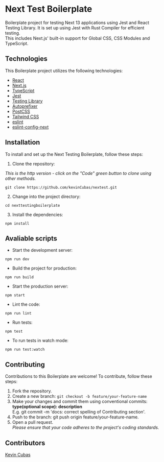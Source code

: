 # Next Test Boilerplate

Boilerplate project for testing Next 13 applications using Jest and React Testing Library. It is set up using Jest with Rust Compiler for efficient testing. <br>
This includes Next.js' built-in support for Global CSS, CSS Modules and TypeScript.

## Technologies
This Boilerplate project utilizes the following technologies:
- [React](https://react.dev/)
- [Next.js](https://nextjs.org/docs/)
- [TypeScript](https://www.typescriptlang.org/)
- [Jest](https://jestjs.io/)
- [Testing Library](https://testing-library.com/)
- [Autoprefixer](https://github.com/postcss/autoprefixer)
- [PostCSS](https://github.com/postcss)
- [Tailwind CSS](https://tailwindcss.com/)
- [eslint](https://eslint.org/)
- [eslint-config-next](https://www.npmjs.com/package/eslint-config-next)

## Installation
To install and set up the Next Testing Boilerplate, follow these steps:

1. Clone the repository:

*This is the http version - click on the "Code" green button to clone using other methods.*
```console
git clone https://github.com/kevinCubas/nextest.git
```
2. Change into the project directory:
```console
cd nexttestingboilerplate
```
3. Install the dependencies:
```console
npm install
```
## Avaliable scripts

- Start the development server:
```console
npm run dev
```

- Build the project for production:
```console
npm run build
```
- Start the production server:
```console
npm start
```
- Lint the code:
```console
npm run lint
```
- Run tests:
```console
npm test
``` 
- To run tests in watch mode:
```console
npm run test:watch
```
## Contributing
Contributions to this Boilerplate are welcome! To contribute, follow these steps:

1. Fork the repository.
2. Create a new branch: `git checkout -b feature/your-feature-name`
3. Make your changes and commit them using conventional commits: **type(optional scope): description** <br>
E.g. git commit -m 'docs: correct spelling of Contributing section'.
4. Push to the branch: git push origin feature/your-feature-name.
5. Open a pull request. <br>
*Please ensure that your code adheres to the project's coding standards.*

## Contributors
[Kevin Cubas](https://github.com/kevinCubas)